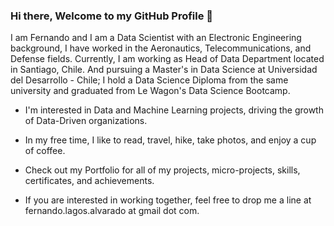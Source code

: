 ### Hi there, Welcome to my GitHub Profile 👋

I am Fernando and I am a Data Scientist with an Electronic Engineering background, I have worked in the Aeronautics, Telecommunications, and Defense fields.
Currently, I am working as Head of Data Department located in Santiago, Chile. And pursuing a Master's in Data Science at Universidad del Desarrollo - Chile; I hold a Data Science Diploma from the same university and graduated from Le Wagon's Data Science Bootcamp.

- I'm interested in Data and Machine Learning projects, driving the growth of Data-Driven organizations.

- In my free time, I like to read, travel, hike, take photos, and enjoy a cup of coffee.
  
- Check out my Portfolio for all of my projects, micro-projects, skills, certificates, and achievements.
  
- If you are interested in working together, feel free to drop me a line at fernando.lagos.alvarado at gmail dot com.

